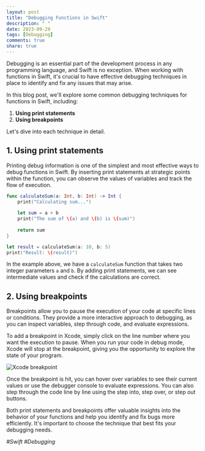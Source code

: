 ```yaml
---
layout: post
title: "Debugging Functions in Swift"
description: " "
date: 2023-09-29
tags: [Debugging]
comments: true
share: true
---
```


Debugging is an essential part of the development process in any programming language, and Swift is no exception. When working with functions in Swift, it's crucial to have effective debugging techniques in place to identify and fix any issues that may arise.

In this blog post, we'll explore some common debugging techniques for functions in Swift, including:

1. **Using print statements**
2. **Using breakpoints**

Let's dive into each technique in detail.

## 1. Using print statements

Printing debug information is one of the simplest and most effective ways to debug functions in Swift. By inserting print statements at strategic points within the function, you can observe the values of variables and track the flow of execution.

```swift
func calculateSum(a: Int, b: Int) -> Int {
    print("Calculating sum...")
    
    let sum = a + b
    print("The sum of \(a) and \(b) is \(sum)")
    
    return sum
}

let result = calculateSum(a: 10, b: 5)
print("Result: \(result)")
```

In the example above, we have a `calculateSum` function that takes two integer parameters `a` and `b`. By adding print statements, we can see intermediate values and check if the calculations are correct.

## 2. Using breakpoints

Breakpoints allow you to pause the execution of your code at specific lines or conditions. They provide a more interactive approach to debugging, as you can inspect variables, step through code, and evaluate expressions.

To add a breakpoint in Xcode, simply click on the line number where you want the execution to pause. When you run your code in debug mode, Xcode will stop at the breakpoint, giving you the opportunity to explore the state of your program.

![Xcode breakpoint](https://example.com/xcode-breakpoint.png)

Once the breakpoint is hit, you can hover over variables to see their current values or use the debugger console to evaluate expressions. You can also step through the code line by line using the step into, step over, or step out buttons.

Both print statements and breakpoints offer valuable insights into the behavior of your functions and help you identify and fix bugs more efficiently. It's important to choose the technique that best fits your debugging needs.

*#Swift #Debugging*